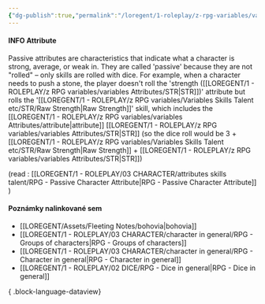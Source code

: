 ```yaml
---
{"dg-publish":true,"permalink":"/loregent/1-roleplay/z-rpg-variables/variables-attributes/attribute/"}
---
```



#### INFO Attribute

Passive attributes are characteristics that indicate what a character is strong, average, or weak in. They are called 'passive' because they are not "rolled" – only skills are rolled with dice. For example, when a character needs to push a stone, the player doesn't roll the 'strength ([[LOREGENT/1 - ROLEPLAY/z RPG variables/variables Attributes/STR\|STR]])' attribute but rolls the '[[LOREGENT/1 - ROLEPLAY/z RPG variables/Variables Skills Talent etc/STR/Raw Strength\|Raw Strength]]' skill, which includes the [[LOREGENT/1 - ROLEPLAY/z RPG variables/variables Attributes/attribute\|attribute]] [[LOREGENT/1 - ROLEPLAY/z RPG variables/variables Attributes/STR\|STR]] (so the dice roll would be 3 + [[LOREGENT/1 - ROLEPLAY/z RPG variables/Variables Skills Talent etc/STR/Raw Strength\|Raw Strength]] + [[LOREGENT/1 - ROLEPLAY/z RPG variables/variables Attributes/STR\|STR]])

(read : [[LOREGENT/1 - ROLEPLAY/03 CHARACTER/attributes skills talent/RPG - Passive Character Attribute\|RPG - Passive Character Attribute]] )

#### Poznámky nalinkované sem
- [[LOREGENT/Assets/Fleeting Notes/bohovia\|bohovia]]
- [[LOREGENT/1 - ROLEPLAY/03 CHARACTER/character in general/RPG - Groups of characters\|RPG - Groups of characters]]
- [[LOREGENT/1 - ROLEPLAY/03 CHARACTER/character in general/RPG - Character in general\|RPG - Character in general]]
- [[LOREGENT/1 - ROLEPLAY/02 DICE/RPG - Dice in general\|RPG - Dice in general]]

{ .block-language-dataview}

